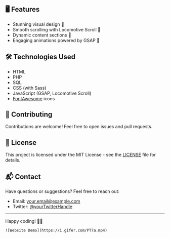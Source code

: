 
## 🖥️ Features

- Stunning visual design 🎨
- Smooth scrolling with Locomotive Scroll 🔄
- Dynamic content sections 📜
- Engaging animations powered by GSAP 🌟

## 🛠️ Technologies Used

- HTML
- PHP
- SQL
- CSS (with Sass)
- JavaScript (GSAP, Locomotive Scroll)
- [FontAwesome](https://fontawesome.com/) icons


## 🤝 Contributing

Contributions are welcome! Feel free to open issues and pull requests.

## 📝 License

This project is licensed under the MIT License - see the [LICENSE](LICENSE) file for details.

## 📬 Contact

Have questions or suggestions? Feel free to reach out:
- Email: your.email@example.com
- Twitter: [@yourTwitterHandle](https://twitter.com/yourTwitterHandle)

---

Happy coding! 🚀✨

```
![Website Demo](https://i.gifer.com/PT7a.mp4)

